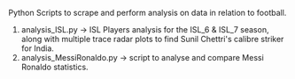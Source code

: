 Python Scripts to scrape and perform analysis on data in relation to football.

1. analysis_ISL.py -> ISL Players analysis for the ISL_6 & ISL_7 season, along with multiple trace radar plots to find Sunil Chettri's calibre striker for India.
2. analysis_MessiRonaldo.py -> script to analyse and compare Messi Ronaldo statistics. 